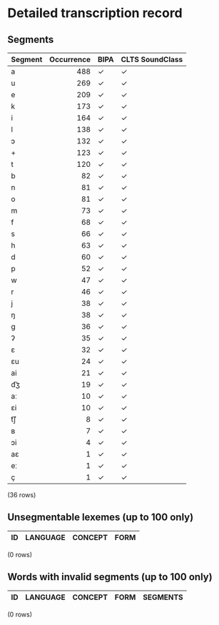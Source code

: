 
# Detailed transcription record

## Segments

| Segment | Occurrence | BIPA | CLTS SoundClass |
|:----------|-------------:|:-------|:------------------|
| a | 488 | ✓ | ✓ |
| u | 269 | ✓ | ✓ |
| e | 209 | ✓ | ✓ |
| k | 173 | ✓ | ✓ |
| i | 164 | ✓ | ✓ |
| l | 138 | ✓ | ✓ |
| ɔ | 132 | ✓ | ✓ |
| + | 123 | ✓ | ✓ |
| t | 120 | ✓ | ✓ |
| b | 82 | ✓ | ✓ |
| n | 81 | ✓ | ✓ |
| o | 81 | ✓ | ✓ |
| m | 73 | ✓ | ✓ |
| f | 68 | ✓ | ✓ |
| s | 66 | ✓ | ✓ |
| h | 63 | ✓ | ✓ |
| d | 60 | ✓ | ✓ |
| p | 52 | ✓ | ✓ |
| w | 47 | ✓ | ✓ |
| r | 46 | ✓ | ✓ |
| j | 38 | ✓ | ✓ |
| ŋ | 38 | ✓ | ✓ |
| g | 36 | ✓ | ✓ |
| ʔ | 35 | ✓ | ✓ |
| ɛ | 32 | ✓ | ✓ |
| ɛu | 24 | ✓ | ✓ |
| ai | 21 | ✓ | ✓ |
| d͡ʒ | 19 | ✓ | ✓ |
| aː | 10 | ✓ | ✓ |
| ɛi | 10 | ✓ | ✓ |
| t͡ʃ | 8 | ✓ | ✓ |
| ʙ | 7 | ✓ | ✓ |
| ɔi | 4 | ✓ | ✓ |
| aɛ | 1 | ✓ | ✓ |
| eː | 1 | ✓ | ✓ |
| ç | 1 | ✓ | ✓ |

(36 rows)



## Unsegmentable lexemes (up to 100 only)

| ID | LANGUAGE | CONCEPT | FORM |
|------|------------|-----------|--------|

(0 rows)



## Words with invalid segments (up to 100 only)

| ID | LANGUAGE | CONCEPT | FORM | SEGMENTS |
|------|------------|-----------|--------|------------|

(0 rows)


